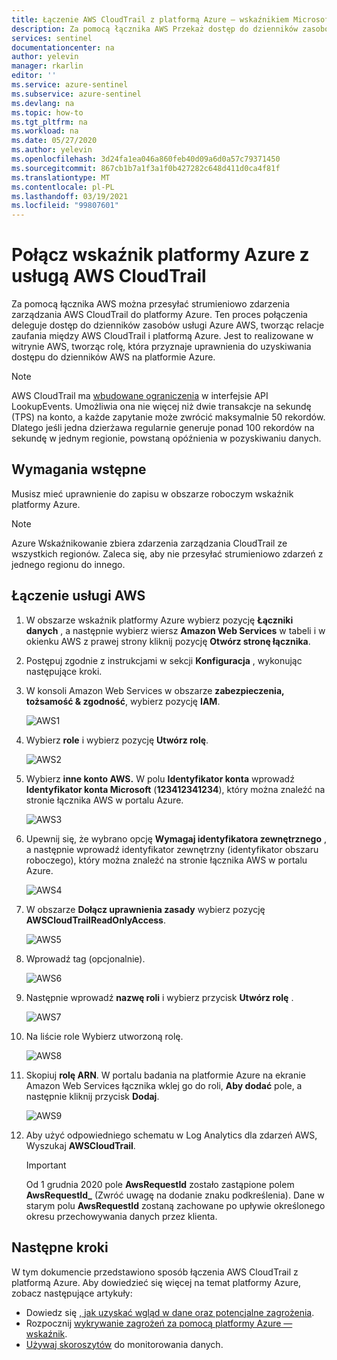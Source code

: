 ```yaml
---
title: Łączenie AWS CloudTrail z platformą Azure — wskaźnikiem Microsoft Docs
description: Za pomocą łącznika AWS Przekaż dostęp do dzienników zasobów platformy Azure, tworząc relacje zaufania między CloudTrail AWS i platformą Azure.
services: sentinel
documentationcenter: na
author: yelevin
manager: rkarlin
editor: ''
ms.service: azure-sentinel
ms.subservice: azure-sentinel
ms.devlang: na
ms.topic: how-to
ms.tgt_pltfrm: na
ms.workload: na
ms.date: 05/27/2020
ms.author: yelevin
ms.openlocfilehash: 3d24fa1ea046a860feb40d09a6d0a57c79371450
ms.sourcegitcommit: 867cb1b7a1f3a1f0b427282c648d411d0ca4f81f
ms.translationtype: MT
ms.contentlocale: pl-PL
ms.lasthandoff: 03/19/2021
ms.locfileid: "99807601"
---
```

# <a name="connect-azure-sentinel-to-aws-cloudtrail"></a>Połącz wskaźnik platformy Azure z usługą AWS CloudTrail

Za pomocą łącznika AWS można przesyłać strumieniowo zdarzenia zarządzania AWS CloudTrail do platformy Azure. Ten proces połączenia deleguje dostęp do dzienników zasobów usługi Azure AWS, tworząc relacje zaufania między AWS CloudTrail i platformą Azure. Jest to realizowane w witrynie AWS, tworząc rolę, która przyznaje uprawnienia do uzyskiwania dostępu do dzienników AWS na platformie Azure.

> [!NOTE]
> AWS CloudTrail ma [wbudowane ograniczenia](https://docs.aws.amazon.com/awscloudtrail/latest/userguide/WhatIsCloudTrail-Limits.html) w interfejsie API LookupEvents. Umożliwia ona nie więcej niż dwie transakcje na sekundę (TPS) na konto, a każde zapytanie może zwrócić maksymalnie 50 rekordów. Dlatego jeśli jedna dzierżawa regularnie generuje ponad 100 rekordów na sekundę w jednym regionie, powstaną opóźnienia w pozyskiwaniu danych.

## <a name="prerequisites"></a>Wymagania wstępne

Musisz mieć uprawnienie do zapisu w obszarze roboczym wskaźnik platformy Azure.

> [!NOTE]
> Azure Wskaźnikowanie zbiera zdarzenia zarządzania CloudTrail ze wszystkich regionów. Zaleca się, aby nie przesyłać strumieniowo zdarzeń z jednego regionu do innego.

## <a name="connect-aws"></a>Łączenie usługi AWS 


1. W obszarze wskaźnik platformy Azure wybierz pozycję **Łączniki danych** , a następnie wybierz wiersz **Amazon Web Services** w tabeli i w okienku AWS z prawej strony kliknij pozycję **Otwórz stronę łącznika**.

1. Postępuj zgodnie z instrukcjami w sekcji **Konfiguracja** , wykonując następujące kroki.
 
1.  W konsoli Amazon Web Services w obszarze **zabezpieczenia, tożsamość & zgodność**, wybierz pozycję **IAM**.

    ![AWS1](./media/connect-aws/aws-1.png)

1.  Wybierz **role** i wybierz pozycję **Utwórz rolę**.

    ![AWS2](./media/connect-aws/aws-2.png)

1.  Wybierz **inne konto AWS.** W polu **Identyfikator konta** wprowadź **Identyfikator konta Microsoft** (**123412341234**), który można znaleźć na stronie łącznika AWS w portalu Azure.

    ![AWS3](./media/connect-aws/aws-3.png)

1.  Upewnij się, że wybrano opcję **Wymagaj identyfikatora zewnętrznego** , a następnie wprowadź identyfikator zewnętrzny (identyfikator obszaru roboczego), który można znaleźć na stronie łącznika AWS w portalu Azure.

    ![AWS4](./media/connect-aws/aws-4.png)

1.  W obszarze **Dołącz uprawnienia zasady** wybierz pozycję **AWSCloudTrailReadOnlyAccess**.

    ![AWS5](./media/connect-aws/aws-5.png)

1.  Wprowadź tag (opcjonalnie).

    ![AWS6](./media/connect-aws/aws-6.png)

1.  Następnie wprowadź **nazwę roli** i wybierz przycisk **Utwórz rolę** .

    ![AWS7](./media/connect-aws/aws-7.png)

1.  Na liście role Wybierz utworzoną rolę.

    ![AWS8](./media/connect-aws/aws-8.png)

1.  Skopiuj **rolę ARN**. W portalu badania na platformie Azure na ekranie Amazon Web Services łącznika wklej go do roli, **Aby dodać** pole, a następnie kliknij przycisk **Dodaj**.

    ![AWS9](./media/connect-aws/aws-9.png)

1. Aby użyć odpowiedniego schematu w Log Analytics dla zdarzeń AWS, Wyszukaj **AWSCloudTrail**.

    > [!IMPORTANT]
    > Od 1 grudnia 2020 pole **AwsRequestId** zostało zastąpione polem **AwsRequestId_** (Zwróć uwagę na dodanie znaku podkreślenia). Dane w starym polu **AwsRequestId** zostaną zachowane po upływie określonego okresu przechowywania danych przez klienta.

## <a name="next-steps"></a>Następne kroki
W tym dokumencie przedstawiono sposób łączenia AWS CloudTrail z platformą Azure. Aby dowiedzieć się więcej na temat platformy Azure, zobacz następujące artykuły:
- Dowiedz się [, jak uzyskać wgląd w dane oraz potencjalne zagrożenia](quickstart-get-visibility.md).
- Rozpocznij [wykrywanie zagrożeń za pomocą platformy Azure — wskaźnik](tutorial-detect-threats-built-in.md).
- [Używaj skoroszytów](tutorial-monitor-your-data.md) do monitorowania danych.
